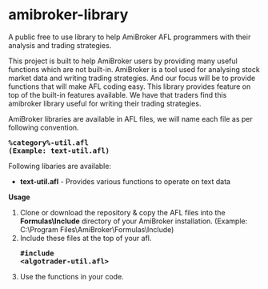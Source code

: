 # amibroker-library

A public free to use library to help AmiBroker AFL programmers with their analysis and trading strategies.

This project is built to help AmiBroker users by providing many useful functions which are not built-in. AmiBroker is a tool used for analysing stock market data and writing trading strategies. And our focus will be to provide functions that will make AFL coding easy. This library provides feature on top of the built-in features available. We have that traders find this amibroker library useful for writing their trading strategies.

AmiBroker libraries are available in AFL files, we will name each file as per following convention. **<pre>%category%-util.afl (Example: text-util.afl)</pre>**

Following libaries are available:
<ul>
  <li><b>text-util.afl</b> - Provides various functions to operate on text data</li>
</ul>

**Usage**

1. Clone or download the repository & copy the AFL files into the **Formulas\Include** directory of your AmiBroker installation. (Example: C:\Program Files\AmiBroker\Formulas\Include)
2. Include these files at the top of your afl. **<pre>#include <algotrader-util.afl></pre>**
3. Use the functions in your code.
